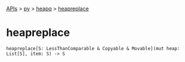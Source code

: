 [APIs](../../index.md) > [py](../index.md) > [heapq](./index.md) > [heapreplace]()

# heapreplace

```
heapreplace[S: LessThanComparable & Copyable & Movable](mut heap: List[S], item: S) -> S
```
